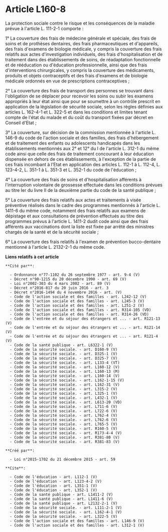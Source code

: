 # Article L160-8

La protection sociale contre le risque et les conséquences de la maladie prévue à l'article L. 111-2-1 comporte : 

1° La couverture des frais de médecine générale et spéciale, des frais de soins et de prothèses dentaires, des frais
pharmaceutiques et d'appareils, des frais d'examens de biologie médicale, y compris la couverture des frais relatifs aux
actes d'investigation individuels, des frais d'hospitalisation et de traitement dans des établissements de soins, de
réadaptation fonctionnelle et de rééducation ou d'éducation professionnelle, ainsi que des frais d'interventions
chirurgicales, y compris la couverture des médicaments, produits et objets contraceptifs et des frais d'examens et de
biologie médicale ordonnés en vue de prescriptions contraceptives ; 

2° La couverture des frais de transport des personnes se trouvant dans l'obligation de se déplacer pour recevoir les soins ou
subir les examens appropriés à leur état ainsi que pour se soumettre à un contrôle prescrit en application de la législation
de sécurité sociale, selon les règles définies aux articles L. 162-4-1 et L. 322-5 et dans les conditions et limites tenant
compte de l'état du malade et du coût du transport fixées par décret en Conseil d'Etat ; 

3° La couverture, sur décision de la commission mentionnée à l'article L. 146-9 du code de l'action sociale et des familles,
des frais d'hébergement et de traitement des enfants ou adolescents handicapés dans les établissements mentionnés aux 2° et
12° du I de l'article L. 312-1 du même code ainsi que celle des frais de traitement concourant à leur éducation dispensée en
dehors de ces établissements, à l'exception de la partie de ces frais incombant à l'Etat en application des articles L. 112-1
à L. 112-4, L. 123-4-2, L. 351-1 à L. 351-3 et L. 352-1 du code de l'éducation ; 

4° La couverture des frais de soins et d'hospitalisation afférents à l'interruption volontaire de grossesse effectuée dans
les conditions prévues au titre Ier du livre II de la deuxième partie du code de la santé publique ; 

5° La couverture des frais relatifs aux actes et traitements à visée préventive réalisés dans le cadre des programmes
mentionnés à l'article L. 1411-6 du même code, notamment des frais relatifs aux examens de dépistage et aux consultations de
prévention effectués au titre des programmes prévus à l'article L. 1411-2 dudit code ainsi que des frais afférents aux
vaccinations dont la liste est fixée par arrêté des ministres chargés de la santé et de la sécurité sociale ; 

6° La couverture des frais relatifs à l'examen de prévention bucco-dentaire mentionné à l'article L. 2132-2-1 du même code.

**Liens relatifs à cet article**

	**Cité par**:

	  - Ordonnance n°77-1102 du 26 septembre 1977 - art. 9-4 (V)
	  - Décret n°90-1215 du 20 décembre 1990 - art. 69 (V)
	  - Loi n°2002-303 du 4 mars 2002 - art. 89 (V)
	  - Décret n°2016-817 du 20 juin 2016 - art. 3
	  - Décret n°2016-1494 du 4 novembre 2016 - art. (V)
	  - Code de l'action sociale et des familles - art. L242-12 (V)
	  - Code de l'action sociale et des familles - art. L245-3 (V)
	  - Code de l'action sociale et des familles - art. L251-2 (V)
	  - Code de l'action sociale et des familles - art. R314-105 (VD)
	  - Code de l'action sociale et des familles - art. R314-26 (VD)
	  - Code de l'entrée et du séjour des étrangers et ... - art. R121-13 (V)
	  - Code de l'entrée et du séjour des étrangers et ... - art. R121-14 (V)
	  - Code de l'entrée et du séjour des étrangers et ... - art. R121-4 (V)
	  - Code de la santé publique - art. L6322-1 (V)
	  - Code de la sécurité sociale. - art. D160-9 (V)
	  - Code de la sécurité sociale. - art. D325-1 (V)
	  - Code de la sécurité sociale. - art. D325-7 (V)
	  - Code de la sécurité sociale. - art. L133-4 (VT)
	  - Code de la sécurité sociale. - art. L160-12 (V)
	  - Code de la sécurité sociale. - art. L160-13 (M)
	  - Code de la sécurité sociale. - art. L160-14 (V)
	  - Code de la sécurité sociale. - art. L162-1-15 (V)
	  - Code de la sécurité sociale. - art. L162-31 (V)
	  - Code de la sécurité sociale. - art. L315-2 (V)
	  - Code de la sécurité sociale. - art. L325-1 (V)
	  - Code de la sécurité sociale. - art. L432-1 (V)
	  - Code de la sécurité sociale. - art. L613-20 (VD)
	  - Code de la sécurité sociale. - art. L711-6 (V)
	  - Code de la sécurité sociale. - art. L722-6 (V)
	  - Code de la sécurité sociale. - art. L762-4 (V)
	  - Code de la sécurité sociale. - art. L762-6 (V)
	  - Code de la sécurité sociale. - art. L765-5 (V)
	  - Code de la sécurité sociale. - art. R160-5 (V)
	  - Code de la sécurité sociale. - art. R173-4-4 (V)
	  - Code de la sécurité sociale. - art. R381-80 (V)
	  - Code de la sécurité sociale. - art. R381-83 (V)

	**Créé par**:

	  - Loi n°2015-1702 du 21 décembre 2015 - art. 59

	**Cite**:

	  - Code de l'éducation - art. L112-1 (V)
	  - Code de l'éducation - art. L123-4-2 (V)
	  - Code de l'éducation - art. L351-1 (V)
	  - Code de l'éducation - art. L352-1 (V)
	  - Code de la santé publique - art. L1411-2 (V)
	  - Code de la santé publique - art. L1411-6 (V)
	  - Code de la santé publique - art. L2132-2-1 (V)
	  - Code de la sécurité sociale. - art. L111-2-1 (V)
	  - Code de la sécurité sociale. - art. L162-4-1 (V)
	  - Code de la sécurité sociale. - art. L322-5 (V)
	  - Code de l'action sociale et des familles - art. L146-9 (V)
	  - Code de l'action sociale et des familles - art. L312-1 (V)
